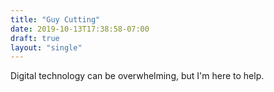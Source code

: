 ```yaml
---
title: "Guy Cutting"
date: 2019-10-13T17:38:58-07:00
draft: true
layout: "single"
---
```


Digital technology can be overwhelming, but I'm here to help.
